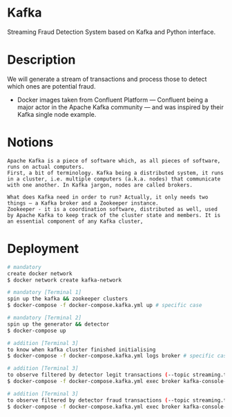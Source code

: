 # Kafka
Streaming Fraud Detection System based on Kafka and Python interface.

# Description
We will generate a stream of transactions and process those to detect which ones are potential fraud.
- Docker images taken from Confluent Platform — Confluent being a major actor in the Apache Kafka community — and was inspired by their Kafka single node example.


# Notions
```
Apache Kafka is a piece of software which, as all pieces of software, runs on actual computers.
First, a bit of terminology. Kafka being a distributed system, it runs in a cluster, i.e. multiple computers (a.k.a. nodes) that communicate with one another. In Kafka jargon, nodes are called brokers.
```

```
What does Kafka need in order to run? Actually, it only needs two things — a Kafka broker and a Zookeeper instance.
Zookeeper - it is a coordination software, distributed as well, used by Apache Kafka to keep track of the cluster state and members. It is an essential component of any Kafka cluster,
 ```

# Deployment
```bash
# mandatory
create docker network
$ docker network create kafka-network

# mandatory [Terminal 1]
spin up the kafka && zookeeper clusters 
$ docker-compose -f docker-compose.kafka.yml up # specific case

# mandatory [Terminal 2]
spin up the generator && detector   
$ docker-compose up

# addition [Terminal 3]
to know when kafka cluster finished initialising 
$ docker-compose -f docker-compose.kafka.yml logs broker # specific case

# addition [Terminal 3]
to observe filtered by detector legit transactions (--topic streaming.transactions.legit)   
$ docker-compose -f docker-compose.kafka.yml exec broker kafka-console-consumer --bootstrap-server localhost:9092 --topic streaming.transactions.legit

# addition [Terminal 3]
to observe filtered by detector fraud transactions (--topic streaming.transactions.fraud)
$ docker-compose -f docker-compose.kafka.yml exec broker kafka-console-consumer --bootstrap-server localhost:9092 --topic streaming.transactions.fraud
```

